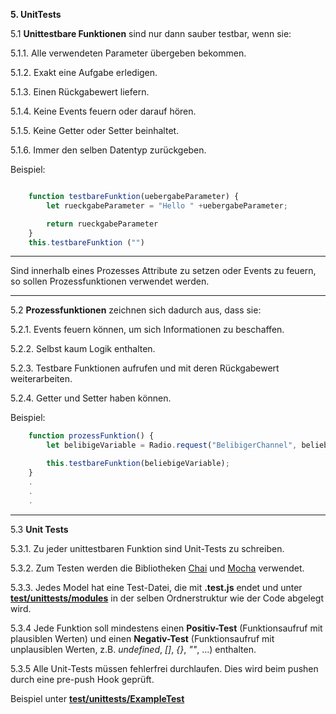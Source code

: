 **5. UnitTests**

5.1 **Unittestbare Funktionen** sind nur dann sauber testbar, wenn sie:

5.1.1. Alle verwendeten Parameter übergeben bekommen.

5.1.2. Exakt eine Aufgabe erledigen.

5.1.3. Einen Rückgabewert liefern.

5.1.4. Keine Events feuern oder darauf hören.

5.1.5. Keine Getter oder Setter beinhaltet.

5.1.6. Immer den selben Datentyp zurückgeben.

Beispiel:
```javascript

    function testbareFunktion(uebergabeParameter) {
        let rueckgabeParameter = "Hello " +uebergabeParameter;

        return rueckgabeParameter
    }
    this.testbareFunktion ("")
```

***
Sind innerhalb eines Prozesses Attribute zu setzen oder Events zu feuern, so sollen Prozessfunktionen verwendet werden.
***
5.2 **Prozessfunktionen** zeichnen sich dadurch aus, dass sie:

5.2.1. Events feuern können, um sich Informationen zu beschaffen.

5.2.2. Selbst kaum Logik enthalten.

5.2.3. Testbare Funktionen aufrufen und mit deren Rückgabewert weiterarbeiten.

5.2.4. Getter und Setter haben können.

Beispiel:
```javascript
    function prozessFunktion() {
        let belibigeVariable = Radio.request("BelibigerChannel", beliebigeFunktion);

        this.testbareFunktion(beliebigeVariable);
    }
    .
    .
    .

```

***
5.3 **Unit Tests**

5.3.1. Zu jeder unittestbaren Funktion sind Unit-Tests zu schreiben.

5.3.2. Zum Testen werden die Bibliotheken [Chai](https://www.chaijs.com/) und [Mocha](https://mochajs.org/) verwendet.

5.3.3. Jedes Model hat eine Test-Datei, die mit **.test.js** endet und unter [**test/unittests/modules**](../../test/unittests/modules) in der selben Ordnerstruktur wie der Code abgelegt wird.

5.3.4 Jede Funktion soll mindestens einen **Positiv-Test** (Funktionsaufruf mit plausiblen Werten) und einen **Negativ-Test** (Funktionsaufruf mit unplausiblen Werten, z.B. *undefined*, *[]*, *{}*, *""*, ...) enthalten.

5.3.5 Alle Unit-Tests müssen fehlerfrei durchlaufen. Dies wird beim pushen durch eine pre-push Hook geprüft.

Beispiel unter [**test/unittests/ExampleTest**](../../test/unittests/ExampleTest)
